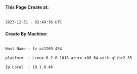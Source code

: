
   
#### This Page Create at:

```bash

2023-12-31 - 02:49:36 UTC

```

#### Create By Machine:

```bash

Host Name : fv-az1269-454

platform  : Linux-6.2.0-1018-azure-x86_64-with-glibc2.35

Ip Local  : 10.1.0.46

```

